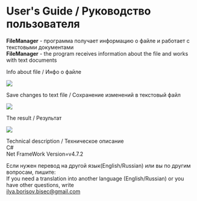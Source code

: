 <h1>User's Guide / Руководство пользователя</h1>

<a><b>FileManager</b> - программа получает информацию о файле и работает с текстовыми документами</a><br>
<a><b>FileManager</b> - the program receives information about the file and works with text documents</a><br>
<p>Info about file / Инфо о файле</p><img src="https://github.com/Sadochok-BISEC/VisualCLibSolutions/blob/main/img_desc/fm_1.PNG"/><br>
<p>Save changes to text file / Сохранение изменений в текстовый файл</p><img src="https://github.com/Sadochok-BISEC/VisualCLibSolutions/blob/main/img_desc/fm_2.PNG"/><br>
<p>The result / Результат</p><img src="https://github.com/Sadochok-BISEC/VisualCLibSolutions/blob/main/img_desc/fm_3.PNG"/><br>

<a>Technical description / Техническое описание</a><br>
<a>C#</a><br>
<a>Net FrameWork Version=v4.7.2</a><br>

<a>Если нужен перевод на другой язык(English/Russian) или вы по другим вопросам, пишите:</a><br>
<a>If you need a translation into another language (English/Russian) or you have other questions, write</a><br>
<a>ilya.borisov.bisec@gmail.com</a>